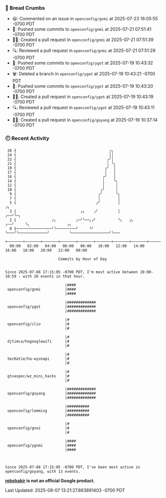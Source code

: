 ### 🍞 Bread Crumbs

 * 😃: Commented on an issue in `openconfig/gnmi` at 2025-07-23 16:05:55 -0700 PDT
 * 🚢: Pushed some commits to `openconfig/gnmi` at 2025-07-21 07:51:41 -0700 PDT
 * ✍🏼: Created a pull request in `openconfig/gnmi` at 2025-07-21 07:51:39 -0700 PDT
 * 🔍: Reviewed a pull request in  `openconfig/gnmi` at 2025-07-21 07:51:29 -0700 PDT
 * 🚢: Pushed some commits to `openconfig/ygot` at 2025-07-19 10:43:32 -0700 PDT
 * 🗑: Deleted a branch in `openconfig/ygot` at 2025-07-19 10:43:21 -0700 PDT
 * 🚢: Pushed some commits to `openconfig/ygot` at 2025-07-19 10:43:20 -0700 PDT
 * ✍🏼: Created a pull request in `openconfig/ygot` at 2025-07-19 10:43:19 -0700 PDT
 * 🔍: Reviewed a pull request in  `openconfig/ygot` at 2025-07-19 10:43:11 -0700 PDT
 * ✍🏼: Created a pull request in `openconfig/goyang` at 2025-07-19 10:37:14 -0700 PDT

### 🕘 Recent Activity
```
 26 ┼                                          ╭╮
 24 ┤                                          ││
 22 ┤                                         ╭╯│
 21 ┤                                         │ ╰╮
 19 ┤                                        ╭╯  │
 17 ┤                                        │   │
 16 ┤                                       ╭╯   │
 14 ┤                                       │    ╰╮
 12 ┤                                       │     │
 10 ┤                                      ╭╯     │
  9 ┤                                     ╭╯      ╰╮
  7 ┤                                     │        │
  5 ┤                                    ╭╯        │                         ╭╮
  3 ┤                             ╭╮    ╭╯         │                      ╭──╯╰─╮
  2 ┤                ╭╮         ╭─╯╰──╮╭╯          ╰╮   ╭╮             ╭──╯     ╰╮                 ╭╮
  0 ┼────────────────╯╰─────────╯     ╰╯            ╰───╯╰─────────────╯         ╰─────────────────╯╰───
    +───────+───────+───────+───────+───────+───────+───────+───────+───────+───────+───────+───────+────
  00:00   02:00   04:00   06:00   08:00   10:00   12:00   14:00   16:00   18:00   20:00   22:00   00:00   

						Commits by Hour of Day


Since 2025-07-08 17:15:05 -0700 PDT, I'm most active between 10:00-10:59 - with 26 events in that hour.

```



```
                           |####
 openconfig/gnmi           |####
                           |####

                           |#############
 openconfig/ygot           |#############
                           |#############

                           |#
 openconfig/clio           |#
                           |#

                           |#
 djtimca/hagooglewifi      |#
                           |#

                           |#
 SecKatie/ha-wyzeapi       |#
                           |#

                           |#
 gtxaspec/wz_mini_hacks    |#
                           |#

                           |#############
 openconfig/goyang         |#############
                           |#############

                           |##########
 openconfig/lemming        |##########
                           |##########

                           |#
 openconfig/gnoi           |#
                           |#

                           |####
 openconfig/ygnmi          |####
                           |####



Since 2025-07-08 17:15:05 -0700 PDT, I've been most active in openconfig/goyang, with 13 events.

```
**[robshakir](mailto:robjs@google.com) is not an official Google product.**  


Last Updated: 2025-08-07 13:21:27.863891403 -0700 PDT
